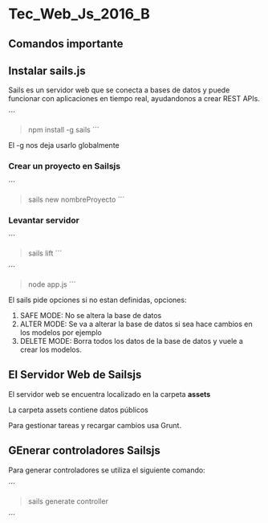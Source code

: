 # Tec_Web_Js_2016_B

## Comandos importante

## Instalar sails.js

Sails es un servidor web que se conecta a bases de datos y puede funcionar con aplicaciones en tiempo real, ayudandonos a crear REST APIs.

´´´
> npm install -g sails
´´´

El -g nos deja usarlo globalmente

### Crear un proyecto en Sailsjs

´´´
> sails new nombreProyecto
´´´

### Levantar servidor

´´´
> sails lift
´´´

´´´
> node app.js
´´´

El sails pide opciones si no estan definidas, opciones:
1. SAFE MODE: No se altera la base de datos
2. ALTER MODE: Se va a alterar la base de datos si sea hace cambios en los modelos por ejemplo
3. DELETE MODE: Borra todos los datos de la base de datos y vuele a crear los modelos.

## El Servidor Web de Sailsjs

El servidor web se encuentra localizado en la carpeta **assets**

La carpeta assets contiene datos públicos

Para gestionar tareas y recargar cambios usa Grunt.

## GEnerar controladores Sailsjs

Para generar controladores se utiliza el siguiente comando:

´´´
> sails generate controller

´´´
